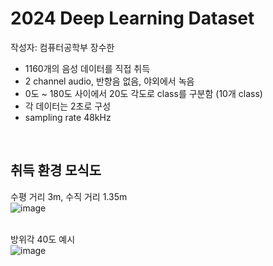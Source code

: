 # 2024 Deep Learning Dataset
작성자: 컴퓨터공학부 장수한  
- 1160개의 음성 데이터를 직접 취득
- 2 channel audio, 반향음 없음, 야외에서 녹음
- 0도 ~ 180도 사이에서 20도 각도로 class를 구분함 (10개 class)
- 각 데이터는 2초로 구성
- sampling rate 48kHz
<br />

## 취득 환경 모식도
수평 거리 3m, 수직 거리 1.35m  
![image](https://github.com/user-attachments/assets/a7285ccc-b04e-44ca-b001-af2ec01f6c73)  
<br />  

방위각 40도 예시  
![image](https://github.com/user-attachments/assets/b9dcfe68-664a-4adc-b3b1-96010c02415e)

